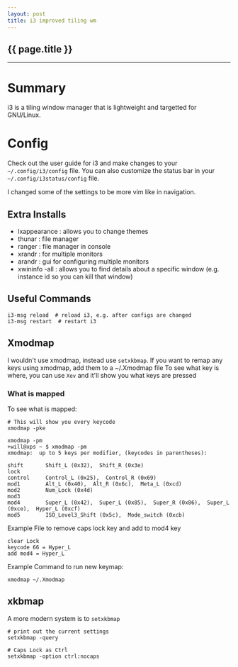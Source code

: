 ```yaml
---
layout: post
title: i3 improved tiling wm
---
```


## {{ page.title }}


- - - -

# Summary

i3 is a tiling window manager that is lightweight and targetted for GNU/Linux.

# Config

Check out the user guide for i3 and make changes to your `~/.config/i3/config` file.
You can also customize the status bar in your `~/.config/i3status/config` file.

I changed some of the settings to be more vim like in navigation.

## Extra Installs

* lxappearance : allows you to change themes
* thunar : file manager
* ranger : file manager in console
* xrandr : for multiple monitors
* arandr : gui for configuring multiple monitors
* xwininfo -all : allows you to find details about a specific window (e.g.
  instance id so you can kill that window)

## Useful Commands

    i3-msg reload  # reload i3, e.g. after configs are changed
    i3-msg restart  # restart i3

## Xmodmap

I wouldn't use xmodmap, instead use `setxkbmap`.
If you want to remap any keys using xmodmap, add them to a ~/.Xmodmap file
To see what key is where, you can use `Xev` and it'll show you what keys are
pressed

### What is mapped

To see what is mapped:

    # This will show you every keycode
    xmodmap -pke

    xmodmap -pm
    +will@xps ~ $ xmodmap -pm
    xmodmap:  up to 5 keys per modifier, (keycodes in parentheses):
     
    shift       Shift_L (0x32),  Shift_R (0x3e)
    lock
    control     Control_L (0x25),  Control_R (0x69)
    mod1        Alt_L (0x40),  Alt_R (0x6c),  Meta_L (0xcd)
    mod2        Num_Lock (0x4d)
    mod3
    mod4        Super_L (0x42),  Super_L (0x85),  Super_R (0x86),  Super_L (0xce),  Hyper_L (0xcf)
    mod5        ISO_Level3_Shift (0x5c),  Mode_switch (0xcb)

Example File to remove caps lock key and add to mod4 key

    clear Lock
    keycode 66 = Hyper_L
    add mod4 = Hyper_L

Example Command to run new keymap:

    xmodmap ~/.Xmodmap

## xkbmap

A more modern system is to `setxkbmap`

    # print out the current settings
    setxkbmap -query
    
    # Caps Lock as Ctrl
    setxkbmap -option ctrl:nocaps

